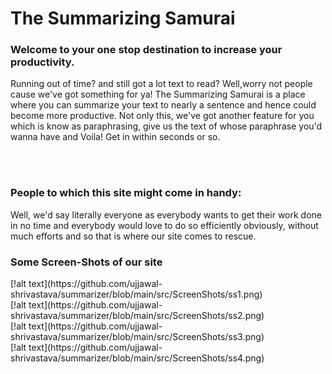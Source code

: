 <h1>The Summarizing Samurai</h1>

<h3>Welcome to your one stop destination to increase your productivity.</h3>
<p>
  Running out of time? and still got a lot text to read? Well,worry not
  people cause we've got something for ya! The Summarizing Samurai is a
  place where you can summarize your text to nearly a sentence and
  hence could become more productive. Not only this, we've got another feature
  for you which is know as paraphrasing, give us the text of whose paraphrase
  you'd wanna have and Voila! Get in within seconds or so.
</p>
<br/>
<br/>
<h3>People to which this site might come in handy:</h3>
<p>Well, we'd say literally everyone as everybody wants to get their work
  done in no time and everybody would love to do so efficiently obviously,
  without much efforts and so that is where our site comes to rescue.
</p>

<h3>Some Screen-Shots of our site</h3>
[!alt text](https://github.com/ujjawal-shrivastava/summarizer/blob/main/src/ScreenShots/ss1.png)
<br/>
[!alt text](https://github.com/ujjawal-shrivastava/summarizer/blob/main/src/ScreenShots/ss2.png)
<br/>
[!alt text](https://github.com/ujjawal-shrivastava/summarizer/blob/main/src/ScreenShots/ss3.png)
<br/>
[!alt text](https://github.com/ujjawal-shrivastava/summarizer/blob/main/src/ScreenShots/ss4.png)
